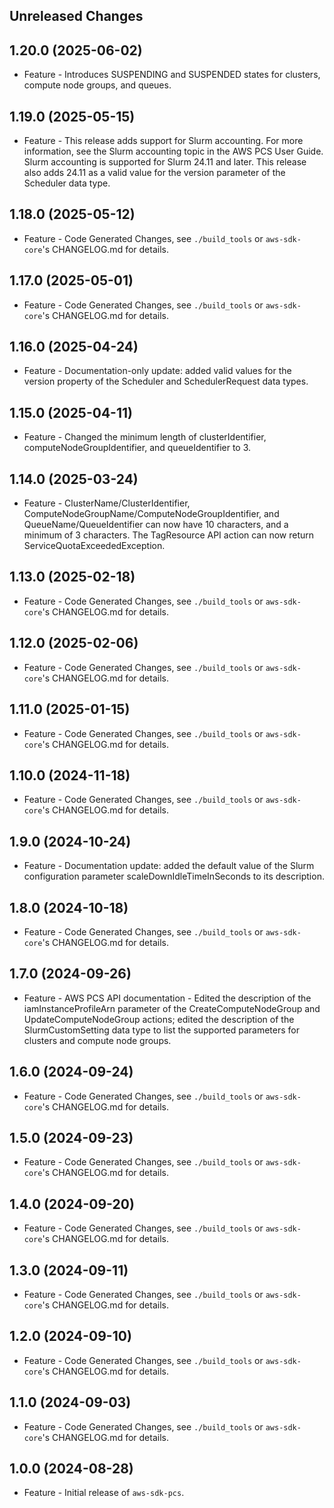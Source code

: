 Unreleased Changes
------------------

1.20.0 (2025-06-02)
------------------

* Feature - Introduces SUSPENDING and SUSPENDED states for clusters, compute node groups, and queues.

1.19.0 (2025-05-15)
------------------

* Feature - This release adds support for Slurm accounting. For more information, see the Slurm accounting topic in the AWS PCS User Guide. Slurm accounting is supported for Slurm 24.11 and later. This release also adds 24.11 as a valid value for the version parameter of the Scheduler data type.

1.18.0 (2025-05-12)
------------------

* Feature - Code Generated Changes, see `./build_tools` or `aws-sdk-core`'s CHANGELOG.md for details.

1.17.0 (2025-05-01)
------------------

* Feature - Code Generated Changes, see `./build_tools` or `aws-sdk-core`'s CHANGELOG.md for details.

1.16.0 (2025-04-24)
------------------

* Feature - Documentation-only update: added valid values for the version property of the Scheduler and SchedulerRequest data types.

1.15.0 (2025-04-11)
------------------

* Feature - Changed the minimum length of clusterIdentifier, computeNodeGroupIdentifier, and queueIdentifier to 3.

1.14.0 (2025-03-24)
------------------

* Feature - ClusterName/ClusterIdentifier, ComputeNodeGroupName/ComputeNodeGroupIdentifier, and QueueName/QueueIdentifier can now have 10 characters, and a minimum of 3 characters. The TagResource API action can now return ServiceQuotaExceededException.

1.13.0 (2025-02-18)
------------------

* Feature - Code Generated Changes, see `./build_tools` or `aws-sdk-core`'s CHANGELOG.md for details.

1.12.0 (2025-02-06)
------------------

* Feature - Code Generated Changes, see `./build_tools` or `aws-sdk-core`'s CHANGELOG.md for details.

1.11.0 (2025-01-15)
------------------

* Feature - Code Generated Changes, see `./build_tools` or `aws-sdk-core`'s CHANGELOG.md for details.

1.10.0 (2024-11-18)
------------------

* Feature - Code Generated Changes, see `./build_tools` or `aws-sdk-core`'s CHANGELOG.md for details.

1.9.0 (2024-10-24)
------------------

* Feature - Documentation update: added the default value of the Slurm configuration parameter scaleDownIdleTimeInSeconds to its description.

1.8.0 (2024-10-18)
------------------

* Feature - Code Generated Changes, see `./build_tools` or `aws-sdk-core`'s CHANGELOG.md for details.

1.7.0 (2024-09-26)
------------------

* Feature - AWS PCS API documentation - Edited the description of the iamInstanceProfileArn parameter of the CreateComputeNodeGroup and UpdateComputeNodeGroup actions; edited the description of the SlurmCustomSetting data type to list the supported parameters for clusters and compute node groups.

1.6.0 (2024-09-24)
------------------

* Feature - Code Generated Changes, see `./build_tools` or `aws-sdk-core`'s CHANGELOG.md for details.

1.5.0 (2024-09-23)
------------------

* Feature - Code Generated Changes, see `./build_tools` or `aws-sdk-core`'s CHANGELOG.md for details.

1.4.0 (2024-09-20)
------------------

* Feature - Code Generated Changes, see `./build_tools` or `aws-sdk-core`'s CHANGELOG.md for details.

1.3.0 (2024-09-11)
------------------

* Feature - Code Generated Changes, see `./build_tools` or `aws-sdk-core`'s CHANGELOG.md for details.

1.2.0 (2024-09-10)
------------------

* Feature - Code Generated Changes, see `./build_tools` or `aws-sdk-core`'s CHANGELOG.md for details.

1.1.0 (2024-09-03)
------------------

* Feature - Code Generated Changes, see `./build_tools` or `aws-sdk-core`'s CHANGELOG.md for details.

1.0.0 (2024-08-28)
------------------

* Feature - Initial release of `aws-sdk-pcs`.

